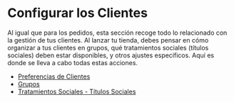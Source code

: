 # Configurar los Clientes

Al igual que para los pedidos, esta sección recoge todo lo relacionado con la gestión de tus clientes. Al lanzar tu tienda, debes pensar en cómo organizar a tus clientes en grupos, qué tratamientos sociales \(títulos sociales\) deben estar disponibles, y otros ajustes específicos. Aquí es donde se lleva a cabo todas estas acciones.

* [Preferencias de Clientes](preferencias-de-clientes.md)
* [Grupos](grupos.md)
* [Tratamientos Sociales - Títulos Sociales](titulos-sociales.md)

